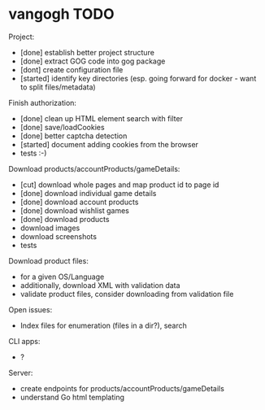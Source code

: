 # vangogh TODO

Project:
- [done] establish better project structure
- [done] extract GOG code into gog package
- [dont] create configuration file
- [started] identify key directories (esp. going forward for docker - want to split files/metadata)

Finish authorization:
- [done] clean up HTML element search with filter
- [done] save/loadCookies
- [done] better captcha detection
- [started] document adding cookies from the browser
- tests :-)

Download products/accountProducts/gameDetails:
- [cut] download whole pages and map product id to page id
- [done] download individual game details
- [done] download account products
- [done] download wishlist games
- [done] download products
- download images
- download screenshots
- tests

Download product files:
- for a given OS/Language
- additionally, download XML with validation data
- validate product files, consider downloading from validation file

Open issues:
- Index files for enumeration (files in a dir?), search

CLI apps:
- ?

Server:
- create endpoints for products/accountProducts/gameDetails
- understand Go html templating